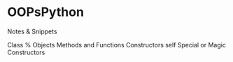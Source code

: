 # OOPsPython
Notes &amp; Snippets 


Class % Objects
Methods and Functions
Constructors
self
Special or Magic Constructors
